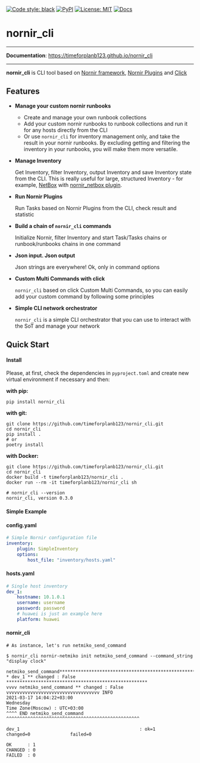 [![Code style: black](https://img.shields.io/badge/code%20style-black-000000.svg)](https://github.com/ambv/black)
[![PyPI](https://img.shields.io/pypi/v/nornir-cli.svg)](https://pypi.org/project/nornir-cli)
[![License: MIT](https://img.shields.io/badge/License-MIT-blueviolet.svg)](https://opensource.org/licenses/MIT)
[![Docs](https://img.shields.io/badge/docs-passing-green.svg)](https://timeforplanb123.github.io/nornir_cli/)

nornir_cli
==========

---

**Documentation**: <a href="https://timeforplanb123.github.io/nornir_cli" target="_blank">https://timeforplanb123.github.io/nornir_cli</a>

---

**nornir_cli** is CLI tool based on <a href="https://github.com/nornir-automation/nornir" target="_blank">Nornir framework</a>,
<a href="https://nornir.tech/nornir/plugins/" target="_blank">Nornir Plugins</a> and <a href="https://github.com/pallets/click" target="_blank">Click</a>


## Features 

* **Manage your custom nornir runbooks**

    * Create and manage your own runbook collections
    * Add your custom nornir runbooks to runbook collections and run it for any hosts directly from the CLI 
    * Or use `nornir_cli` for inventory management only, and take the result in your nornir runbooks. By excluding getting and filtering the inventory in your runbooks, you will make them more versatile.

* **Manage Inventory**

    Get Inventory, filter Inventory, output Inventory and save Inventory state from the CLI.
    This is really useful for large, structured Inventory - for example, <a href="https://github.com/netbox-community/netbox" target="_blank">NetBox</a> with <a href="https://github.com/wvandeun/nornir_netbox" target="_blank">nornir_netbox plugin</a>.

* **Run Nornir Plugins**

    Run Tasks based on Nornir Plugins from the CLI, check result and statistic

* **Build a chain of `nornir_cli` commands**

    Initialize Nornir, filter Inventory and start Task/Tasks chains or runbook/runbooks chains in one command

* **Json input. Json output**

    Json strings are everywhere! Ok, only in command options

* **Custom Multi Commands with click**

    `nornir_cli` based on click Custom Multi Commands, so you can easily add your custom command by following some principles

* **Simple CLI network orchestrator**

    `nornir_cli` is a simple CLI orchestrator that you can use to interact with the SoT and manage your network

## Quick Start 

#### Install

Please, at first, check the dependencies in `pyproject.toml` and create new virtual environment if necessary and then:

**with pip:**

```text
pip install nornir_cli
```

**with git:**

```text
git clone https://github.com/timeforplanb123/nornir_cli.git
cd nornir_cli
pip install .
# or
poetry install
```

**with Docker:**

```text
git clone https://github.com/timeforplanb123/nornir_cli.git
cd nornir_cli
docker build -t timeforplanb123/nornir_cli .
docker run --rm -it timeforplanb123/nornir_cli sh

# nornir_cli --version
nornir_cli, version 0.3.0

```

#### Simple Example


#### config.yaml
```yaml
# Simple Nornir configuration file
inventory:
    plugin: SimpleInventory
    options:
        host_file: "inventory/hosts.yaml"
```
#### hosts.yaml
```yaml
# Single host inventory
dev_1:
    hostname: 10.1.0.1
    username: username 
    password: password
    # huawei is just an example here
    platform: huawei
```
#### nornir_cli
```text
# As instance, let's run netmiko_send_command

$ nornir_cli nornir-netmiko init netmiko_send_command --command_string "display clock"

netmiko_send_command************************************************************
* dev_1 ** changed : False *****************************************************
vvvv netmiko_send_command ** changed : False vvvvvvvvvvvvvvvvvvvvvvvvvvvvvvvvvvv INFO
2021-03-17 14:04:22+03:00
Wednesday
Time Zone(Moscow) : UTC+03:00
^^^^ END netmiko_send_command ^^^^^^^^^^^^^^^^^^^^^^^^^^^^^^^^^^^^^^^^^^^^^^^^^^

dev_1                                             : ok=1               changed=0               failed=0

OK      : 1
CHANGED : 0
FAILED  : 0
```
